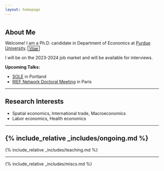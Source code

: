 ```yaml
---
layout: homepage
---
```

<div class="blank-div"></div>
<h1 id="about-me"></h1>

<h2 style="margin: 0px 0px 10px;">About Me</h2>

Welcome! I am a Ph.D. candidate in Department of Economics at [Purdue University](https://www.purdue.edu).  <a href="./cv.html" class="btn btn-sm z-depth-0" role="button" style="font-size:12px; color: #000000; border: 1px solid #000000; padding-left: 0.25rem; padding-right: 0.25rem;">Vitae</a>

I will be on the 2023-2024 job market and will be available for interviews. 

<b>Upcoming Talks:</b>
- [SOLE](https://www.sole-jole.org/upcoming-meeting) in Portland
- [RIEF Network Doctoral Meeting](https://sites.google.com/site/riefnetwork) in Paris

---
## Research Interests
- Spatial economics, International trade, Macroeconomics
- Labor economics, Health economics

 ---
{% include_relative _includes/ongoing.md %}
 ---
{% include_relative _includes/teaching.md %}

<!--- {% include_relative _includes/services.md %} --->
<!--- {% include_relative _includes/contact.md %}  --->
 ---
{% include_relative _includes/miscs.md %}
